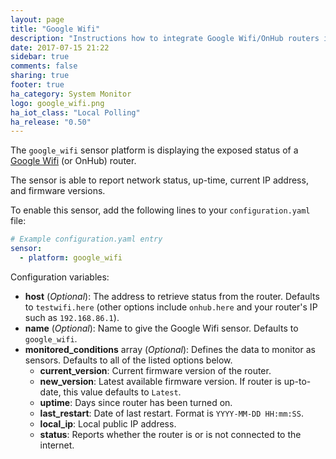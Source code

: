 ```yaml
---
layout: page
title: "Google Wifi"
description: "Instructions how to integrate Google Wifi/OnHub routers into Home Assistant."
date: 2017-07-15 21:22
sidebar: true
comments: false
sharing: true
footer: true
ha_category: System Monitor
logo: google_wifi.png
ha_iot_class: "Local Polling"
ha_release: "0.50"
---
```



The `google_wifi` sensor platform is displaying the exposed status of a [Google Wifi](https://madeby.google.com/wifi/) (or OnHub) router.

The sensor is able to report network status, up-time, current IP address, and firmware versions.

To enable this sensor, add the following lines to your `configuration.yaml` file:

```yaml
# Example configuration.yaml entry
sensor:
  - platform: google_wifi
```

Configuration variables:

- **host** (*Optional*): The address to retrieve status from the router. Defaults to `testwifi.here` (other options include `onhub.here` and your router's IP such as `192.168.86.1`).
- **name** (*Optional*): Name to give the Google Wifi sensor. Defaults to `google_wifi`.
- **monitored_conditions** array (*Optional*): Defines the data to monitor as sensors. Defaults to all of the listed options below.
  - **current_version**: Current firmware version of the router.
  - **new_version**: Latest available firmware version. If router is up-to-date, this value defaults to `Latest`.
  - **uptime**: Days since router has been turned on.
  - **last_restart**: Date of last restart. Format is `YYYY-MM-DD HH:mm:SS`.
  - **local_ip**: Local public IP address.
  - **status**: Reports whether the router is or is not connected to the internet.

